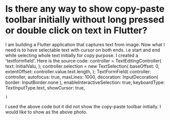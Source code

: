 
# Is there any way to show copy-paste toolbar initially without long pressed or double click on text in Flutter?

I am building a Flutter application that captures text from image. Now what I need is to have selectable text with cursor on both ends. i.e start and end while selecting whole text initially for copy purpose.
I created a 'textformfield'. Here is the source code:
controller = TextEditingController(
  text: initialValu,
);
controller.selection = new TextSelection(
  baseOffset: 0,
  extentOffset: controller.value.text.length,
);
TextFormField(
      controller: controller,
      autofocus: true,
      maxLines: 1000,
      decoration: InputDecoration(
        border: InputBorder.none
      ),
      enableInteractiveSelection: true,
      keyboardType: TextInputType.text,
  showCursor: true,

    )

I used the above code but it did not show the copy-paste toolbar initially. I would like to show as the above photo.


        